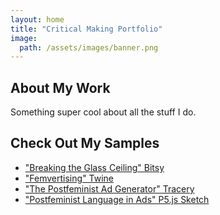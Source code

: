 ```yaml
---
layout: home
title: "Critical Making Portfolio"
image:
  path: /assets/images/banner.png
---
```


## About My Work

Something super cool about all the stuff I do.

## Check Out My Samples
- ["Breaking the Glass Ceiling" Bitsy](bitsy.html)
- ["Femvertising" Twine](Femvertising.html)
- ["The Postfeminist Ad Generator" Tracery](grammar.htm)
- ["Postfeminist Language in Ads" P5.js Sketch](.sketches/openprocessing.html)


